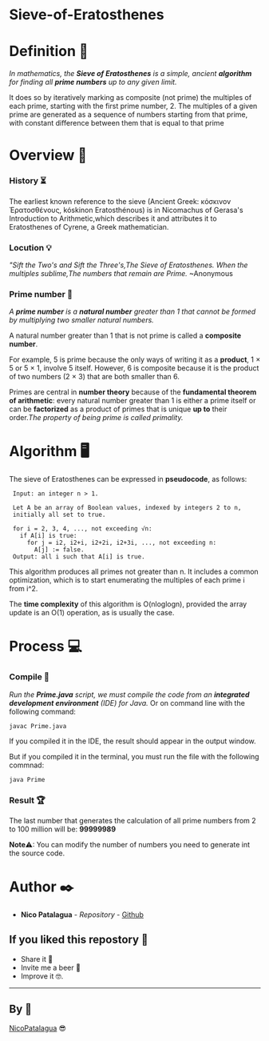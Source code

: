 ﻿# Sieve-of-Eratosthenes
# Definition 📜
_In mathematics, the **Sieve of Eratosthenes** is a simple, ancient **algorithm** for finding all **prime numbers** up to any given limit._

It does so by iteratively marking as composite (not prime) the multiples of each prime, starting with the first prime number, 2. The multiples of a given prime are generated as a sequence of numbers starting from that prime, with constant difference between them that is equal to that prime


# Overview 🎥

### History ⏳
The earliest known reference to the sieve (Ancient Greek: κόσκινον Ἐρατοσθένους, kóskinon Eratosthénous) is in Nicomachus of Gerasa's Introduction to Arithmetic,which describes it and attributes it to Eratosthenes of Cyrene, a Greek mathematician.

### Locution 💡
_"Sift the Two's and Sift the Three's,The Sieve of Eratosthenes.
When the multiples sublime,The numbers that remain are Prime._ ~Anonymous

### Prime number 🤔
_A **prime number** is a **natural number** greater than 1 that cannot be formed by multiplying two smaller natural numbers._

A natural number greater than 1 that is not prime is called a **composite number**. 

For example, 5 is prime because the only ways of writing it as a **product**, 1 × 5 or 5 × 1, involve 5 itself. However, 6 is composite because it is the product of two numbers (2 × 3) that are both smaller than 6. 

Primes are central in **number theory** because of the **fundamental theorem of arithmetic**: every natural number greater than 1 is either a prime itself or can be **factorized** as a product of primes that is unique **up to** their order._The property of being prime is called primality._

# Algorithm 🖥
The sieve of Eratosthenes can be expressed in **pseudocode**, as follows:
```
 Input: an integer n > 1. 

 Let A be an array of Boolean values, indexed by integers 2 to n,
 initially all set to true.

 for i = 2, 3, 4, ..., not exceeding √n:
   if A[i] is true:
     for j = i2, i2+i, i2+2i, i2+3i, ..., not exceeding n:
       A[j] := false.
 Output: all i such that A[i] is true.
```
This algorithm produces all primes not greater than n. It includes a common optimization, which is to start enumerating the multiples of each prime i from i^2. 

The **time complexity** of this algorithm is O(nloglogn), provided the array update is an O(1) operation, as is usually the case.

# Process 💻
### Compile 💾
_Run the **Prime.java** script, we must compile the code from an **integrated development environment** (IDE) for Java._
Or on command line with the following command:
```
javac Prime.java
```
If you compiled it in the IDE, the result should appear in the output window.

But if you compiled it in the terminal, you must run the file with the following commnad:

```
java Prime
```
### Result 🏆
The last number that generates the calculation of all prime numbers from 2 to 100 million will be:
 **99999989**
 
 **Note**⚠: You can modify the number of numbers you need to generate int the source code.


# Author ✒️

* **Nico Patalagua** - *Repository* - [Github](https://github.com/NicoPatalagua)

## If you liked this repostory 🎁
* Share it 📢
* Invite me a beer 🍺  
* Improve it 🤓.

---
## By 📌
[NicoPatalagua](https://www.instagram.com/nicopatalagua/) 😎
